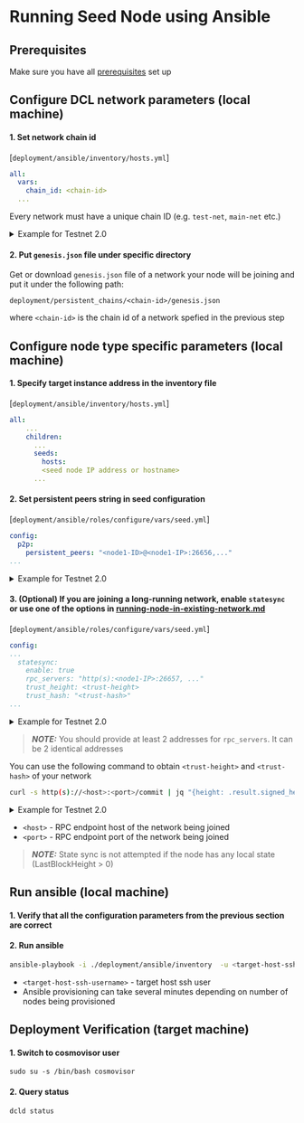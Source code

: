 # Running Seed Node using Ansible
## Prerequisites
Make sure you have all [prerequisites](./prerequisites.md) set up

## Configure DCL network parameters (local machine)
#### 1. Set network chain id
[`deployment/ansible/inventory/hosts.yml`]
```yaml
all:
  vars:
    chain_id: <chain-id>
  ...
```
Every network must have a unique chain ID (e.g. `test-net`, `main-net` etc.)

<details>
<summary>Example for Testnet 2.0</summary>


```yaml
all:
  vars:
    chain_id: testnet-2.0
  ...
```
</details>

#### 2. Put `genesis.json` file under specific directory
Get or download `genesis.json` file of a network your node will be joining and put it under the following path:
```
deployment/persistent_chains/<chain-id>/genesis.json
```
where `<chain-id>` is the chain id of a network spefied in the previous step

## Configure node type specific parameters (local machine)
#### 1. Specify target instance address in the inventory file
[`deployment/ansible/inventory/hosts.yml`]
```yaml
all:
    ...
    children:
      ...
      seeds:
        hosts:
        <seed node IP address or hostname>
      ...
```

#### 2. Set persistent peers string in seed configuration
[`deployment/ansible/roles/configure/vars/seed.yml`]
```yaml
config:
  p2p:
    persistent_peers: "<node1-ID>@<node1-IP>:26656,..."
...
```

<details>
<summary>Example for Testnet 2.0</summary>

```yaml
config:
  p2p:
    persistent_peers: "8091122d82075eff187434f22055b193aa797835@52.21.51.189:26656,f0a652e3f08f0a9ddead545aae5233fbbaf82bd0@44.239.5.82:26656,cdff3160145059f8835e9489a9ea944b775a375e@3.11.5.22:26656,803d6f7d3489b618bc736de4914998b55c0a8240@35.224.92.247:26656,841db5c52e432a89b614d3413a639889b81394d0@34.231.53.112:26656,3029ef695af6a147d0701dd5c21154e60e299801@13.229.73.209:26656,1e35166c26761555dc63c95cef64895eff52b899@51.136.18.38:26656,52dce03ebd9a28b51d496a75d1aee690b009c72a@54.156.145.239:26656,81c2e4201bf8579f1db216dbb230d09e2dffb6b9@3.89.241.25:26656,f07ad3735ea1c883ea4c1a8d9d19f6a02e241ca5@13.209.123.210:26656"
```
</details>

#### 3. (Optional) If you are joining a long-running network, enable `statesync` or use one of the options in [running-node-in-existing-network.md](../advanced/running-node-in-existing-network.md)
[`deployment/ansible/roles/configure/vars/seed.yml`]

```yaml
config:
...
  statesync:
    enable: true
    rpc_servers: "http(s):<node1-IP>:26657, ..."
    trust_height: <trust-height>
    trust_hash: "<trust-hash>"
...
```
<details>
<summary>Example for Testnet 2.0</summary>

```yaml
config:
  statesync:
    enable: true
    rpc_servers: "https://on.test-net.dcl.csa-iot.org:26657,https://on.test-net.dcl.csa-iot.org:26657"
```
</details>

> **_NOTE:_**  You should provide at least 2 addresses for `rpc_servers`. It can be 2 identical addresses

You can use the following command to obtain `<trust-height>` and `<trust-hash>` of your network

```bash
curl -s http(s)://<host>:<port>/commit | jq "{height: .result.signed_header.header.height, hash: .result.signed_header.commit.block_id.hash}"
```
<details>
<summary>Example for Testnet 2.0</summary>

```bash
curl -s https://on.test-net.dcl.csa-iot.org:26657/commit | jq "{height: .result.signed_header.header.height, hash: .result.signed_header.commit.block_id.hash}"
```
</details>

- `<host>` - RPC endpoint host of the network being joined
- `<port>` - RPC endpoint port of the network being joined

> **_NOTE:_** State sync is not attempted if the node has any local state (LastBlockHeight > 0)

## Run ansible (local machine)
#### 1. Verify that all the configuration parameters from the previous section are correct
#### 2. Run ansible
```bash
ansible-playbook -i ./deployment/ansible/inventory  -u <target-host-ssh-user> ./deployment/ansible/deploy.yml
```
- `<target-host-ssh-username>` - target host ssh user
- Ansible provisioning can take several minutes depending on number of nodes being provisioned

## Deployment Verification (target machine)
#### 1. Switch to cosmovisor user
```
sudo su -s /bin/bash cosmovisor
```

#### 2. Query status
```
dcld status
```